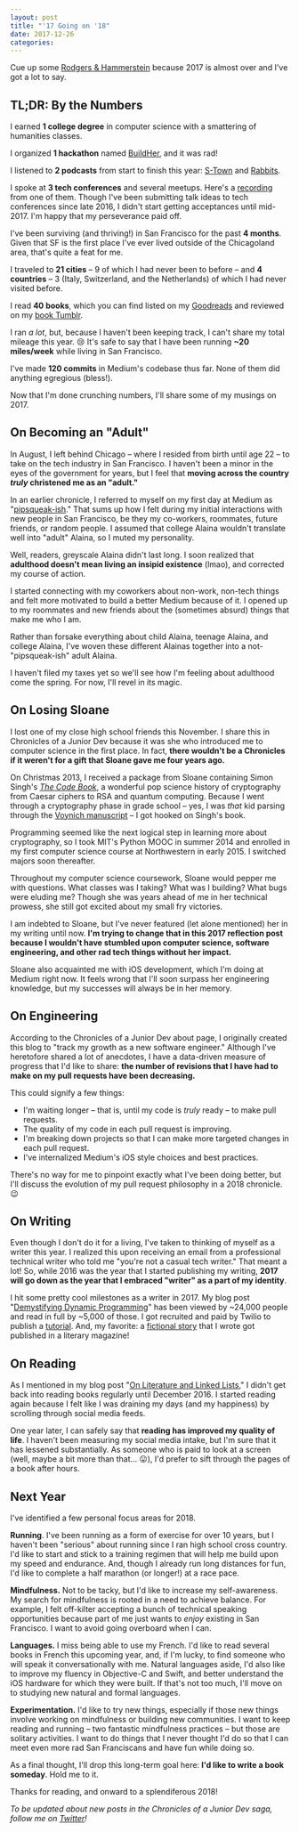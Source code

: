 ```yaml
---
layout: post
title: "'17 Going on '18"
date: 2017-12-26
categories:
---
```


Cue up some [Rodgers & Hammerstein](https://www.youtube.com/watch?v=hwK_WOXjfc0) because 2017 is almost over and I've got a lot to say.

## TL;DR: By the Numbers

I earned **1 college degree** in computer science with a smattering of humanities classes.

I organized **1 hackathon** named [BuildHer](http://buildher.io/), and it was rad!

I listened to **2 podcasts** from start to finish this year: [S-Town](https://stownpodcast.org/) and [Rabbits](https://www.rabbitspodcast.com/).

I spoke at **3 tech conferences** and several meetups. Here's a [recording](https://pronovix.com/api-docs-amsterdam-2017) from one of them. Though I've been submitting talk ideas to tech conferences since late 2016, I didn't start getting acceptances until mid-2017. I'm happy that my perseverance paid off.

I've been surviving (and thriving!) in San Francisco for the past **4 months**. Given that SF is the first place I've ever lived outside of the Chicagoland area, that's quite a feat for me.

I traveled to **21 cities** – 9 of which I had never been to before – and **4 countries** – 3 (Italy, Switzerland, and the Netherlands) of which I had never visited before.

I read **40 books**, which you can find listed on my [Goodreads](http://goodreads.com/alainakafkes) and reviewed on my [book Tumblr](https://kafkesquartos.tumblr.com/).

I ran _a lot_, but, because I haven't been keeping track, I can't share my total mileage this year. 😢 It's safe to say that I have been running **~20 miles/week** while living in San Francisco.

I've made **120 commits** in Medium's codebase thus far. None of them did anything egregious (bless!).

Now that I'm done crunching numbers, I'll share some of my musings on 2017.

## On Becoming an "Adult"

In August, I left behind Chicago – where I resided from birth until age 22 – to take on the tech industry in San Francisco. I haven't been a minor in the eyes of the government for years, but I feel that **moving across the country _truly_ christened me as an "adult."**

In an earlier chronicle, I referred to myself on my first day at Medium as "[pipsqueak-ish](https://alainakafkes.github.io/chronicles/2017/08/28/feelings.html)." That sums up how I felt during my initial interactions with new people in San Francisco, be they my co-workers, roommates, future friends, or random people. I assumed that college Alaina wouldn't translate well into "adult" Alaina, so I muted my personality.

Well, readers, greyscale Alaina didn't last long. I soon realized that **adulthood doesn't mean living an insipid existence** (lmao), and corrected my course of action.

I started connecting with my coworkers about non-work, non-tech things and  felt more motivated to build a better Medium because of it. I opened up to my roommates and new friends about the (sometimes absurd) things that make me who I am.

Rather than forsake everything about child Alaina, teenage Alaina, and college Alaina, I've woven these different Alainas together into a not-"pipsqueak-ish" adult Alaina.

I haven't filed my taxes yet so we'll see how I'm feeling about adulthood come the spring. For now, I'll revel in its magic.

## On Losing Sloane

I lost one of my close high school friends this November. I share this in Chronicles of a Junior Dev because it was she who introduced me to computer science in the first place. In fact, **there wouldn't be a Chronicles if it weren't for a gift that Sloane gave me four years ago.**

On Christmas 2013, I received a package from Sloane containing Simon Singh's [_The Code Book_](https://www.amazon.com/Code-Book-Science-Secrecy-Cryptography/dp/0385495323), a wonderful pop science history of cryptography from Caesar ciphers to RSA and quantum computing. Because I went through a cryptography phase in grade school – yes, I was _that_ kid parsing through the [Voynich manuscript](https://en.wikipedia.org/wiki/Voynich_manuscript) – I got hooked on Singh's book.

Programming seemed like the next logical step in learning more about cryptography, so I took MIT's Python MOOC in summer 2014 and enrolled in my first computer science course at Northwestern in early 2015. I switched majors soon thereafter.

Throughout my computer science coursework, Sloane would pepper me with questions. What classes was I taking? What was I building? What bugs were eluding me? Though she was years ahead of me in her technical prowess, she still got excited about my small fry victories.

I am indebted to Sloane, but I've never featured (let alone mentioned) her in my writing until now. **I'm trying to change that in this 2017 reflection post because I wouldn't have stumbled upon computer science, software engineering, and other rad tech things without her impact.**

Sloane also acquainted me with iOS development, which I'm doing at Medium right now. It feels wrong that I'll soon surpass her engineering knowledge, but my successes will always be in her memory.

## On Engineering

According to the Chronicles of a Junior Dev about page, I originally created this blog to "track my growth as a new software engineer." Although I've heretofore shared a lot of anecdotes, I have a data-driven measure of progress that I'd like to share: **the number of revisions that I have had to make on my pull requests have been decreasing.**

This could signify a few things:
- I'm waiting longer – that is, until my code is _truly_ ready – to make pull requests.
- The quality of my code in each pull request is improving.
- I'm breaking down projects so that I can make more targeted changes in each pull request.
- I've internalized Medium's iOS style choices and best practices.

There's no way for me to pinpoint exactly what I've been doing better, but I'll discuss the evolution of my pull request philosophy in a 2018 chronicle. 😉

## On Writing

Even though I don't do it for a living, I've taken to thinking of myself as a writer this year. I realized this upon receiving an email from a professional technical writer who told me "you're not a casual tech writer." That meant a lot! So, while 2016 was the year that I started publishing my writing, **2017 will go down as the year that I embraced "writer" as a part of my identity**.

I hit some pretty cool milestones as a writer in 2017. My blog post "[Demystifying Dynamic Programming](https://medium.freecodecamp.org/demystifying-dynamic-programming-3efafb8d4296)" has been viewed by ~24,000 people and read in full by ~5,000 of those. I got recruited and paid by Twilio to publish a [tutorial](https://www.twilio.com/blog/2017/09/send-text-messages-golang.html). And, my favorite: a [fictional story](https://www.slantnu.com/pieces#/alaina-kafkes/) that I wrote got published in a literary magazine!

## On Reading

As I mentioned in my blog post "[On Literature and Linked Lists](https://medium.com/@alainakafkes/on-literature-linked-lists-6730308a0d81)," I didn't get back into reading books regularly until December 2016. I started reading again because I felt like I was draining my days (and my happiness) by scrolling through social media feeds.

One year later, I can safely say that **reading has improved my quality of life**. I haven't been measuring my social media intake, but I'm sure that it has lessened substantially. As someone who is paid to look at a screen (well, maybe a bit more than that... 😛), I'd prefer to sift through the pages of a book after hours.

## Next Year

I've identified a few personal focus areas for 2018.

**Running**. I've been running as a form of exercise for over 10 years, but I haven't been "serious" about running since I ran high school cross country. I'd like to start and stick to a training regimen that will help me build upon my speed and endurance. And, though I already run long distances for fun, I'd like to complete a half marathon (or longer!) at a race pace.

**Mindfulness.** Not to be tacky, but I'd like to increase my self-awareness. My search for mindfulness is rooted in a need to achieve balance. For example, I felt off-kilter accepting a bunch of technical speaking opportunities because part of me just wants to _enjoy_ existing in San Francisco. I want to avoid going overboard when I can.

**Languages.** I miss being able to use my French. I'd like to read several books in French this upcoming year, and, if I'm lucky, to find someone who will speak it conversationally with me. Natural languages aside, I'd also like to improve my fluency in Objective-C and Swift, and better understand the iOS hardware for which they were built. If that's not too much, I'll move on to studying new natural and formal languages.

**Experimentation.** I'd like to try new things, especially if those new things involve working on mindfulness or building new communities. I want to keep reading and running – two fantastic mindfulness practices – but those are solitary activities. I want to do things that I never thought I'd do so that I can meet even more rad San Franciscans and have fun while doing so.

As a final thought, I'll drop this long-term goal here: **I'd like to write a book someday**. Hold me to it.

Thanks for reading, and onward to a splendiferous 2018!

*To be updated about new posts in the Chronicles of a Junior Dev saga, follow me on [Twitter](https://twitter.com/alainakafkes)!*
